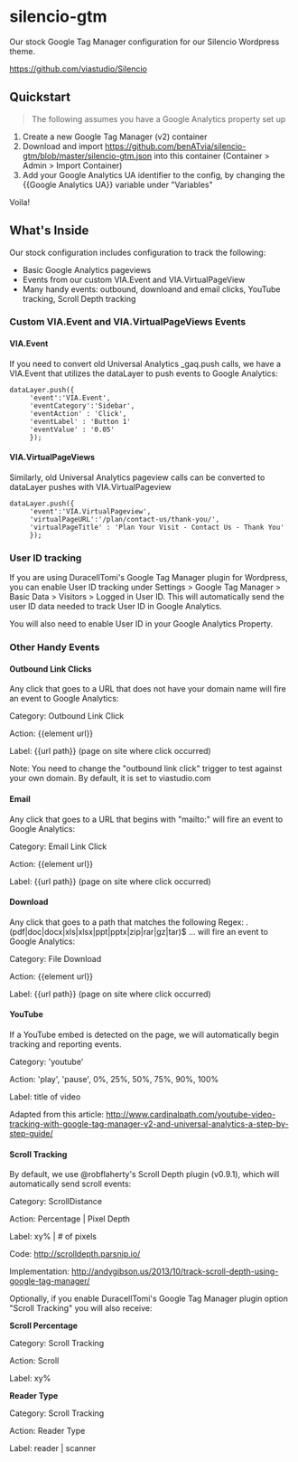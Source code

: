 # silencio-gtm
Our stock Google Tag Manager configuration for our Silencio Wordpress theme.

https://github.com/viastudio/Silencio

## Quickstart

>The following assumes you have a Google Analytics property set up

1. Create a new Google Tag Manager (v2) container
2. Download and import https://github.com/benATvia/silencio-gtm/blob/master/silencio-gtm.json into this container (Container > Admin > Import Container)
3. Add your Google Analytics UA identifier to the config, by changing the {{Google Analytics UA}} variable under "Variables"

Voila!

## What's Inside

Our stock configuration includes configuration to track the following:

* Basic Google Analytics pageviews
* Events from our custom VIA.Event and VIA.VirtualPageView
* Many handy events: outbound, downloand and email clicks, YouTube tracking, Scroll Depth tracking

### Custom VIA.Event and VIA.VirtualPageViews Events

#### VIA.Event

If you need to convert old Universal Analytics _gaq.push calls, we have a VIA.Event that utilizes the dataLayer to push events to Google Analytics:

```
dataLayer.push({
     'event':'VIA.Event',
     'eventCategory':'Sidebar',
     'eventAction' : 'Click',
     'eventLabel' : 'Button 1'
     'eventValue' : '0.05'
     });
```

#### VIA.VirtualPageViews

Similarly, old Universal Analytics pageview calls can be converted to dataLayer pushes with VIA.VirtualPageview

```
dataLayer.push({
     'event':'VIA.VirtualPageview',
     'virtualPageURL':'/plan/contact-us/thank-you/',
     'virtualPageTitle' : 'Plan Your Visit - Contact Us - Thank You'
     });
```

### User ID tracking

If you are using DuracellTomi's Google Tag Manager plugin for Wordpress, you can enable User ID tracking under Settings > Google Tag Manager > Basic Data > Visitors > Logged in User ID. This will automatically send the user ID data needed to track User ID in Google Analytics.

You will also need to enable User ID in your Google Analytics Property.

### Other Handy Events

#### Outbound Link Clicks

Any click that goes to a URL that does not have your domain name will fire an event to Google Analytics:

Category: Outbound Link Click

Action: {{element url}}

Label: {{url path}} (page on site where click occurred)

Note: You need to change the "outbound link click" trigger to test against your own domain. By default, it is set to viastudio.com

#### Email

Any click that goes to a URL that begins with "mailto:" will fire an event to Google Analytics:

Category: Email Link Click

Action: {{element url}}

Label: {{url path}} (page on site where click occurred)

#### Download

Any click that goes to a path that matches the following Regex: \.(pdf|doc|docx|xls|xlsx|ppt|pptx|zip|rar|gz|tar)$
... will fire an event to Google Analytics:

Category: File Download

Action: {{element url}}

Label: {{url path}} (page on site where click occurred)

#### YouTube

If a YouTube embed is detected on the page, we will automatically begin tracking and reporting events.

Category: 'youtube'

Action: 'play', 'pause', 0%, 25%, 50%, 75%, 90%, 100%

Label: title of video

Adapted from this article: http://www.cardinalpath.com/youtube-video-tracking-with-google-tag-manager-v2-and-universal-analytics-a-step-by-step-guide/

#### Scroll Tracking

By default, we use @robflaherty's Scroll Depth plugin (v0.9.1), which will automatically send scroll events:

Category: ScrollDistance

Action: Percentage | Pixel Depth

Label: xy% | # of pixels

Code:
http://scrolldepth.parsnip.io/

Implementation: http://andygibson.us/2013/10/track-scroll-depth-using-google-tag-manager/

Optionally, if you enable DuracellTomi's Google Tag Manager plugin option "Scroll Tracking" you will also receive:

**Scroll Percentage**

Category: Scroll Tracking

Action: Scroll

Label: xy%

**Reader Type**

Category: Scroll Tracking

Action: Reader Type

Label: reader | scanner
